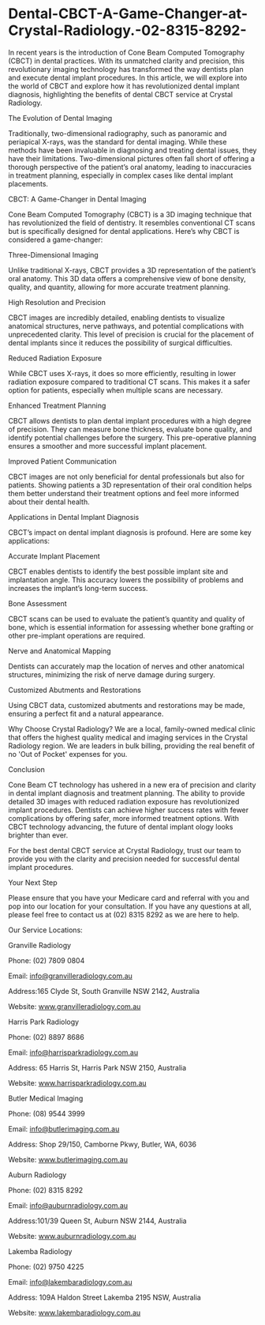 # Dental-CBCT-A-Game-Changer-at-Crystal-Radiology.-02-8315-8292-
In recent years is the introduction of Cone Beam Computed Tomography (CBCT) in dental practices. With its unmatched clarity and precision, this revolutionary imaging technology has transformed the way dentists plan and execute dental implant procedures.
In this article, we will explore into the world of CBCT and explore how it has revolutionized dental implant diagnosis, highlighting the benefits of dental CBCT service at Crystal Radiology.

The Evolution of Dental Imaging

Traditionally, two-dimensional radiography, such as panoramic and periapical X-rays, was the standard for dental imaging. While these methods have been invaluable in diagnosing and treating dental issues, they have their limitations. Two-dimensional pictures often fall short of offering a thorough perspective of the patient’s oral anatomy, leading to inaccuracies in treatment planning, especially in complex cases like dental implant placements.

CBCT: A Game-Changer in Dental Imaging

Cone Beam Computed Tomography (CBCT) is a 3D imaging technique that has revolutionized the field of dentistry. It resembles conventional CT scans but is specifically designed for dental applications. Here’s why CBCT is considered a game-changer:

Three-Dimensional Imaging

Unlike traditional X-rays, CBCT provides a 3D representation of the patient’s oral anatomy. This 3D data offers a comprehensive view of bone density, quality, and quantity, allowing for more accurate treatment planning.

High Resolution and Precision

CBCT images are incredibly detailed, enabling dentists to visualize anatomical structures, nerve pathways, and potential complications with unprecedented clarity. This level of precision is crucial for the placement of dental implants since it reduces the possibility of surgical difficulties.

Reduced Radiation Exposure

While CBCT uses X-rays, it does so more efficiently, resulting in lower radiation exposure compared to traditional CT scans. This makes it a safer option for patients, especially when multiple scans are necessary.

Enhanced Treatment Planning

CBCT allows dentists to plan dental implant procedures with a high degree of precision. They can measure bone thickness, evaluate bone quality, and identify potential challenges before the surgery. This pre-operative planning ensures a smoother and more successful implant placement.

Improved Patient Communication

CBCT images are not only beneficial for dental professionals but also for patients. Showing patients a 3D representation of their oral condition helps them better understand their treatment options and feel more informed about their dental health.

Applications in Dental Implant Diagnosis

CBCT’s impact on dental implant diagnosis is profound. Here are some key applications:

Accurate Implant Placement

CBCT enables dentists to identify the best possible implant site and implantation angle. This accuracy lowers the possibility of problems and increases the implant’s long-term success.

Bone Assessment

CBCT scans can be used to evaluate the patient’s quantity and quality of bone, which is essential information for assessing whether bone grafting or other pre-implant operations are required.

Nerve and Anatomical Mapping

Dentists can accurately map the location of nerves and other anatomical structures, minimizing the risk of nerve damage during surgery.

Customized Abutments and Restorations

Using CBCT data, customized abutments and restorations may be made, ensuring a perfect fit and a natural appearance.

Why Choose Crystal Radiology?
We are a local, family-owned medical clinic that offers the highest quality medical and imaging services in the Crystal Radiology region. We are leaders in bulk billing, providing the real benefit of no 'Out of Pocket' expenses for you.

Conclusion

Cone Beam CT technology has ushered in a new era of precision and clarity in dental implant diagnosis and treatment planning. The ability to provide detailed 3D images with reduced radiation exposure has revolutionized implant procedures. Dentists can achieve higher success rates with fewer complications by offering safer, more informed treatment options. With CBCT technology advancing, the future of dental implant ology looks brighter than ever.

For the best dental CBCT service at Crystal Radiology, trust our team to provide you with the clarity and precision needed for successful dental implant procedures.

Your Next Step

Please ensure that you have your Medicare card and referral with you and pop into our location for your consultation. If you have any questions at all, please feel free to contact us at (02) 8315 8292 as we are here to help.

Our Service Locations:

Granville Radiology

Phone: (02) 7809 0804

Email: info@granvilleradiology.com.au

Address:165 Clyde St, South Granville NSW 2142, Australia

Website: www.granvilleradiology.com.au 


Harris Park Radiology   

Phone: (02) 8897 8686

Email: info@harrisparkradiology.com.au

Address: 65 Harris St, Harris Park NSW 2150, Australia

Website: www.harrisparkradiology.com.au 


Butler Medical Imaging              

Phone: (08) 9544 3999

Email: info@butlerimaging.com.au

Address: Shop 29/150, Camborne Pkwy, Butler, WA, 6036

Website: www.butlerimaging.com.au


Auburn Radiology     

Phone: (02) 8315 8292

Email: info@auburnradiology.com.au

Address:101/39 Queen St, Auburn NSW 2144, Australia

Website: www.auburnradiology.com.au


Lakemba Radiology

Phone: (02) 9750 4225

Email: info@lakembaradiology.com.au     	

Address: 109A Haldon Street Lakemba 2195 NSW, Australia

Website: www.lakembaradiology.com.au 

